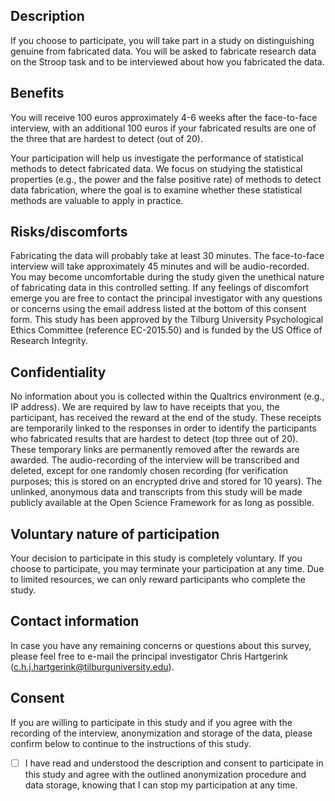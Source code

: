 ## Description

If you choose to participate, you will take part in a study on distinguishing genuine from fabricated data. You will be asked to fabricate research data on the Stroop task and to be interviewed about how you fabricated the data.

## Benefits

You will receive 100 euros approximately 4-6 weeks after the face-to-face interview, with an additional 100 euros if your fabricated results are one of the three that are hardest to detect (out of 20).

Your participation will help us investigate the performance of statistical methods to detect fabricated data. We focus on studying the statistical properties (e.g., the power and the false positive rate) of methods to detect data fabrication, where the goal is to examine whether these statistical methods are valuable to apply in practice.

## Risks/discomforts

Fabricating the data will probably take at least 30 minutes. The face-to-face interview will take approximately 45 minutes and will be audio-recorded. You may become uncomfortable during the study given the unethical nature of fabricating data in this controlled setting. If any feelings of discomfort emerge you are free to contact the principal investigator with any questions or concerns using the email address listed at the bottom of this consent form. This study has been approved by the Tilburg University Psychological Ethics Committee (reference EC-2015.50) and is funded by the US Office of Research Integrity.

## Confidentiality

No information about you is collected within the Qualtrics environment (e.g., IP address). We are required by law to have receipts that you, the participant, has received the reward at the end of the study. These receipts are temporarily linked to the responses in order to identify the participants who fabricated results that are hardest to detect (top three out of 20). These temporary links are permanently removed after the rewards are awarded. The audio-recording of the interview will be transcribed and deleted, except for one randomly chosen recording (for verification purposes; this is stored on an encrypted drive and stored for 10 years). The unlinked, anonymous data and transcripts from this study will be made publicly available at the Open Science Framework for as long as possible.

## Voluntary nature of participation

Your decision to participate in this study is completely voluntary. If you choose to participate, you may terminate your participation at any time. Due to limited resources, we can only reward participants who complete the study.

## Contact information

In case you have any remaining concerns or questions about this survey, please feel free to e-mail the principal investigator Chris Hartgerink ([c.h.j.hartgerink@tilburguniversity.edu](mailto:c.h.j.hartgerink@tilburguniversity.edu)).

## Consent

If you are willing to participate in this study and if you agree with the recording of the interview, anonymization and storage of the data, please confirm below to continue to the instructions of this study.
 
 - [ ]	I have read and understood the description and consent to participate in this study and agree with the outlined anonymization procedure and data storage, knowing that I can stop my participation at any time.
